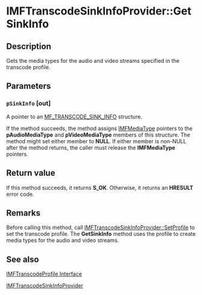 # IMFTranscodeSinkInfoProvider::GetSinkInfo

## Description

Gets the media types for the audio and video streams specified in the transcode profile.

## Parameters

### `pSinkInfo` [out]

A pointer to an [MF_TRANSCODE_SINK_INFO](https://learn.microsoft.com/windows/desktop/api/mfidl/ns-mfidl-mf_transcode_sink_info) structure.

If the method succeeds, the method assigns [IMFMediaType](https://learn.microsoft.com/windows/desktop/api/mfobjects/nn-mfobjects-imfmediatype) pointers to the **pAudioMediaType** and **pVideoMediaType** members of this structure. The method might set either member to **NULL**. If either member is non-NULL after the method returns, the caller must release the **IMFMediaType** pointers.

## Return value

If this method succeeds, it returns **S_OK**. Otherwise, it returns an **HRESULT** error code.

## Remarks

Before calling this method, call [IMFTranscodeSinkInfoProvider::SetProfile](https://learn.microsoft.com/windows/desktop/api/mfidl/nf-mfidl-imftranscodesinkinfoprovider-setprofile) to set the transcode profile. The **GetSinkInfo** method uses the profile to create media types for the audio and video streams.

## See also

[IMFTranscodeProfile Interface](https://learn.microsoft.com/windows/desktop/api/mfidl/nn-mfidl-imftranscodeprofile)

[IMFTranscodeSinkInfoProvider](https://learn.microsoft.com/windows/desktop/api/mfidl/nn-mfidl-imftranscodesinkinfoprovider)